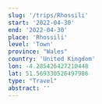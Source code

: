 ```yaml
---
slug: '/trips/Rhossili'
start: '2022-04-30'
end: '2022-04-30'
place: 'Rhossili'
level: 'Town'
province: "Wales"
country: 'United Kingdom'
lon: -4.285426427210448
lat: 51.569330526497986
type: "Travel"
abstract: ''
---
```


